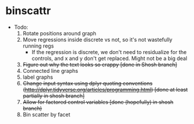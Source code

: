 # binscattr

* Todo:
  1) Rotate positions around graph
  2) Move regressions inside discrete vs not, so it's not wastefully running regs
	  * If the regression is discrete, we don't need to residualize for the controls, and x and y don't get replaced. Might not be a big deal
  3) <s>Figure out why the text looks so crappy [done in Shosh branch]</s>
  4) Connected line graphs
  5) label graphs
  6) <s>Change input syntax using dplyr quoting conventions (http://dplyr.tidyverse.org/articles/programming.html) [done at least partially in shosh branch]</s>
  7) <s>Allow for factored control variables [done (hopefully) in shosh branch)</s>
  8) Bin scatter by facet
